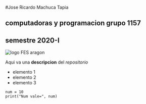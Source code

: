 #Jose Ricardo Machuca Tapia
## computadoras y programacion grupo 1157
## semestre 2020-I
![logo FES aragon](fesa.jpg)

Aqui va una **descripcion** del *repositorio*
- elemento 1
- elemento 2
- elemento 3

```
num = 10
print("Num vale=", num)
```

